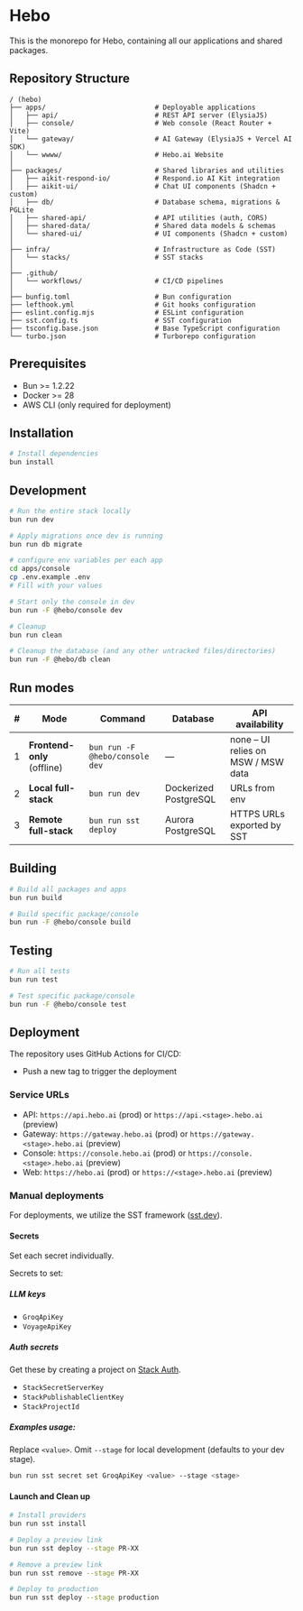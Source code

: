 # Hebo

This is the monorepo for Hebo, containing all our applications and shared packages.

## Repository Structure

```
/ (hebo)
├── apps/                           # Deployable applications
│   ├── api/                        # REST API server (ElysiaJS)
│   ├── console/                    # Web console (React Router + Vite)
│   └── gateway/                    # AI Gateway (ElysiaJS + Vercel AI SDK)
│   └── wwww/                       # Hebo.ai Website
│
├── packages/                       # Shared libraries and utilities
│   ├── aikit-respond-io/           # Respond.io AI Kit integration
│   ├── aikit-ui/                   # Chat UI components (Shadcn + custom)
│   ├── db/                         # Database schema, migrations & PGLite
│   ├── shared-api/                 # API utilities (auth, CORS)
│   ├── shared-data/                # Shared data models & schemas
│   └── shared-ui/                  # UI components (Shadcn + custom)
│
├── infra/                          # Infrastructure as Code (SST)
│   └── stacks/                     # SST stacks
│
├── .github/
│   └── workflows/                  # CI/CD pipelines
│
├── bunfig.toml                     # Bun configuration
├── lefthook.yml                    # Git hooks configuration
├── eslint.config.mjs               # ESLint configuration
├── sst.config.ts                   # SST configuration
├── tsconfig.base.json              # Base TypeScript configuration
└── turbo.json                      # Turborepo configuration
```

## Prerequisites

- Bun >= 1.2.22
- Docker >= 28
- AWS CLI (only required for deployment)

## Installation

```bash
# Install dependencies
bun install
```

## Development

```bash
# Run the entire stack locally
bun run dev
```

```bash
# Apply migrations once dev is running
bun run db migrate
```

```bash
# configure env variables per each app
cd apps/console
cp .env.example .env
# Fill with your values
```

```bash
# Start only the console in dev
bun run -F @hebo/console dev
```

```bash
# Cleanup
bun run clean

# Cleanup the database (and any other untracked files/directories)
bun run -F @hebo/db clean
```

## Run modes

| #   | Mode                         | Command                          | Database              | API availability                        |
|-----|------------------------------|----------------------------------|-----------------------|-----------------------------------------|
| 1   | **Frontend-only** (offline)  | `bun run -F @hebo/console dev`    | —                     | none – UI relies on MSW / MSW data       |
| 2   | **Local full-stack**         | `bun run dev`                    | Dockerized PostgreSQL | URLs from env              |
| 3   | **Remote full-stack**        | `bun run sst deploy`             | Aurora PostgreSQL     | HTTPS URLs exported by SST              |

## Building

```bash
# Build all packages and apps
bun run build

# Build specific package/console
bun run -F @hebo/console build
```

## Testing

```bash
# Run all tests
bun run test

# Test specific package/console
bun run -F @hebo/console test
```

## Deployment

The repository uses GitHub Actions for CI/CD:

- Push a new tag to trigger the deployment

### Service URLs

- API: `https://api.hebo.ai` (prod) or `https://api.<stage>.hebo.ai` (preview)
- Gateway: `https://gateway.hebo.ai` (prod) or `https://gateway.<stage>.hebo.ai` (preview)
- Console: `https://console.hebo.ai` (prod) or `https://console.<stage>.hebo.ai` (preview)
- Web: `https://hebo.ai` (prod) or `https://<stage>.hebo.ai` (preview)

### Manual deployments

For deployments, we utilize the SST framework ([sst.dev](https://sst.dev/)).

#### Secrets

Set each secret individually.

Secrets to set:

##### LLM keys

- `GroqApiKey`
- `VoyageApiKey`

##### Auth secrets

Get these by creating a project on [Stack Auth](https://app.stack-auth.com).

- `StackSecretServerKey`
- `StackPublishableClientKey`
- `StackProjectId`

##### Examples usage:

Replace `<value>`. Omit `--stage` for local development (defaults to your dev stage).

```bash
bun run sst secret set GroqApiKey <value> --stage <stage>
```

#### Launch and Clean up

```bash
# Install providers
bun run sst install

# Deploy a preview link
bun run sst deploy --stage PR-XX

# Remove a preview link
bun run sst remove --stage PR-XX

# Deploy to production
bun run sst deploy --stage production
```